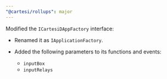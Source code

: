 ```yaml
---
"@cartesi/rollups": major
---
```


Modified the `ICartesiDAppFactory` interface:

-   Renamed it as `IApplicationFactory`.

-   Added the following parameters to its functions and events:

    -   `inputBox`
    -   `inputRelays`
